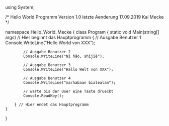 using System;

/*
 Hello World Programm
 Version 1.0
 letzte Aenderung 17.09.2019
 Kai Mecke
*/

namespace Hello_World_Mecke
{
    class Program
    {
        static void Main(string[] args) // Hier beginnt das Hauptprogramm 
        {
            // Ausgabe Benutzer 1
            Console.WriteLine("Hello World von XXX");

            // Ausgabe Benutzer 2
            Console.WriteLine("Nǐ hǎo, shìjiè");

            // Ausgabe Benutzer 3
            Console.WriteLine("Hallo Welt von XXX");

            // Ausgabe Benutzer 4
            Console.WriteLine("marhabaan bialealam");

            // warte bis der User eine Taste drueckt
            Console.ReadKey();

        } // Hier endet das Hauptprogramm
    }
}
